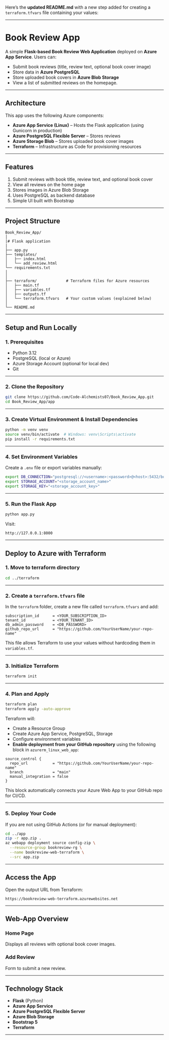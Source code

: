 Here’s the **updated README.md** with a new step added for creating a `terraform.tfvars` file containing your values:

---

# Book Review App

A simple **Flask-based Book Review Web Application** deployed on **Azure App Service**.
Users can:

* Submit book reviews (title, review text, optional book cover image)
* Store data in **Azure PostgreSQL**
* Store uploaded book covers in **Azure Blob Storage**
* View a list of submitted reviews on the homepage.

---

## **Architecture**

This app uses the following Azure components:

* **Azure App Service (Linux)** – Hosts the Flask application (using Gunicorn in production)
* **Azure PostgreSQL Flexible Server** – Stores reviews
* **Azure Storage Blob** – Stores uploaded book cover images
* **Terraform** – Infrastructure as Code for provisioning resources

---

## **Features**

1. Submit reviews with book title, review text, and optional book cover
2. View all reviews on the home page
3. Stores images in Azure Blob Storage
4. Uses PostgreSQL as backend database
5. Simple UI built with Bootstrap

---

## **Project Structure**

```
Book_Review_App/
│
|# Flask application
|
├── app.py
├── templates/
│   ├── index.html
│   └── add_review.html
└── requirements.txt
│
│
├── terraform/             # Terraform files for Azure resources
│   ├── main.tf
│   ├── variables.tf
│   ├── outputs.tf
│   └── terraform.tfvars   # Your custom values (explained below)
│
└── README.md
```

---

## **Setup and Run Locally**

### **1. Prerequisites**

* Python 3.12
* PostgreSQL (local or Azure)
* Azure Storage Account (optional for local dev)
* Git

---

### **2. Clone the Repository**

```bash
git clone https://github.com/Code-Alchemists07/Book_Review_App.git
cd Book_Review_App/app
```

---

### **3. Create Virtual Environment & Install Dependencies**

```bash
python -m venv venv
source venv/bin/activate  # Windows: venv\Scripts\activate
pip install -r requirements.txt
```

---

### **4. Set Environment Variables**

Create a `.env` file or export variables manually:

```bash
export DB_CONNECTION="postgresql://<username>:<password>@<host>:5432/bookreviewdb"
export STORAGE_ACCOUNT="<storage_account_name>"
export STORAGE_KEY="<storage_account_key>"
```

---

### **5. Run the Flask App**

```bash
python app.py
```

Visit:

```
http://127.0.0.1:8000
```

---

## **Deploy to Azure with Terraform**

### **1. Move to terraform directory**

```bash
cd ../terraform
```

---

### **2. Create a `terraform.tfvars` file**

In the `terraform` folder, create a new file called `terraform.tfvars` and add:

```hcl
subscription_id      = <YOUR_SUBSCRIPTION_ID>
tenant_id            = <YOUR_TENANT_ID>
db_admin_password    = <DB_PASSWORD>
github_repo_url      = "https://github.com/YourUserName/your-repo-name"
```

This file allows Terraform to use your values without hardcoding them in `variables.tf`.

---

### **3. Initialize Terraform**

```bash
terraform init
```

---

### **4. Plan and Apply**

```bash
terraform plan
terraform apply -auto-approve
```

Terraform will:

* Create a Resource Group
* Create Azure App Service, PostgreSQL, Storage
* Configure environment variables
* **Enable deployment from your GitHub repository** using the following block in `azurerm_linux_web_app`:

```hcl
source_control {
  repo_url           = "https://github.com/YourUserName/your-repo-name"
  branch             = "main"
  manual_integration = false
}
```
This block automatically connects your Azure Web App to your GitHub repo for CI/CD.

---

### **5. Deploy Your Code**

If you are not using GitHub Actions (or for manual deployment):

```bash
cd ../app
zip -r app.zip .
az webapp deployment source config-zip \
  --resource-group bookreview-rg \
  --name bookreview-web-terraform \
  --src app.zip
```

---

## **Access the App**

Open the output URL from Terraform:

```
https://bookreview-web-terraform.azurewebsites.net
```

---

## **Web-App Overview**

### Home Page

Displays all reviews with optional book cover images.

### Add Review

Form to submit a new review.

---

## **Technology Stack**

* **Flask** (Python)
* **Azure App Service**
* **Azure PostgreSQL Flexible Server**
* **Azure Blob Storage**
* **Bootstrap 5**
* **Terraform**

---